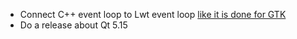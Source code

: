 
* Connect C++ event loop to Lwt event loop [like it is done for GTK](https://github.com/ocsigen/lwt_glib/blob/master/src/lwt_glib_stubs.c)
* Do a release about Qt 5.15

